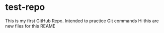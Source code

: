# test-repo
This is my first GitHub Repo. Intended to practice Git commands
Hi this are new files for this REAME
